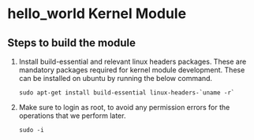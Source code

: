 # hello_world Kernel Module
## Steps to build the module
1. Install build-essential and relevant linux headers packages. These are mandatory packages required for kernel module development. These can be installed on ubuntu by running the below command.
   ```
   sudo apt-get install build-essential linux-headers-`uname -r`
   ```
2. Make sure to login as root, to avoid any permission errors for the operations that we perform later.
   ```
   sudo -i
   ```
